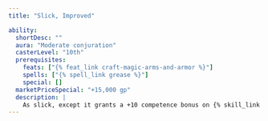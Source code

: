 ```yaml
---
title: "Slick, Improved"

ability:
  shortDesc: ""
  aura: "Moderate conjuration"
  casterLevel: "10th"
  prerequisites:
    feats: ["{% feat_link craft-magic-arms-and-armor %}"]
    spells: ["{% spell_link grease %}"]
    special: []
  marketPriceSpecial: "+15,000 gp"
  description: |
    As slick, except it grants a +10 competence bonus on {% skill_link escape-artist %} checks.
---
```


